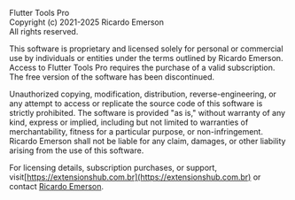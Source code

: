 Flutter Tools Pro  
Copyright (c) 2021-2025 Ricardo Emerson  
All rights reserved.  

This software is proprietary and licensed solely for personal or commercial use by individuals or entities under the
terms outlined by Ricardo Emerson. Access to Flutter Tools Pro requires the purchase of a valid subscription. The free
version of the software has been discontinued.

Unauthorized copying, modification, distribution, reverse-engineering, or any attempt to access or replicate the source
code of this software is strictly prohibited. The software is provided "as is," without warranty of any kind, express or
implied, including but not limited to warranties of merchantability, fitness for a particular purpose, or
non-infringement. Ricardo Emerson shall not be liable for any claim, damages, or other liability arising from the use of
this software.

For licensing details, subscription purchases, or support,
visit[https://extensionshub.com.br](https://extensionshub.com.br) or contact [Ricardo Emerson](
mailto:ricardo_emerson@extensionshub.com.br).
